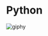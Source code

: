 # Python

![giphy](https://user-images.githubusercontent.com/85948585/150994101-94fe8dbf-6ea9-4077-887f-1871ed6af9a0.gif)
